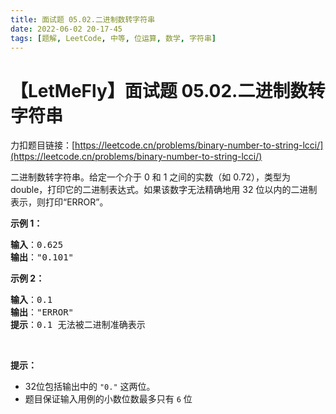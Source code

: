 ```yaml
---
title: 面试题 05.02.二进制数转字符串
date: 2022-06-02 20-17-45
tags: [题解, LeetCode, 中等, 位运算, 数学, 字符串]
---
```


# 【LetMeFly】面试题 05.02.二进制数转字符串

力扣题目链接：[https://leetcode.cn/problems/binary-number-to-string-lcci/](https://leetcode.cn/problems/binary-number-to-string-lcci/)

<p>二进制数转字符串。给定一个介于 0 和 1 之间的实数（如 0.72），类型为 double，打印它的二进制表达式。如果该数字无法精确地用 32 位以内的二进制表示，则打印“ERROR”。</p>

<p><strong>示例 1：</strong></p>

<pre>
<strong>输入</strong>：0.625
<strong>输出</strong>："0.101"
</pre>

<p><strong>示例 2：</strong></p>

<pre>
<strong>输入</strong>：0.1
<strong>输出</strong>："ERROR"
<strong>提示</strong>：0.1 无法被二进制准确表示
</pre>

<p>&nbsp;</p>

<p><strong>提示：</strong></p>

<ul>
	<li>32位包括输出中的 <code>"0."</code> 这两位。</li>
	<li>题目保证输入用例的小数位数最多只有 <code>6</code> 位</li>
</ul>


    